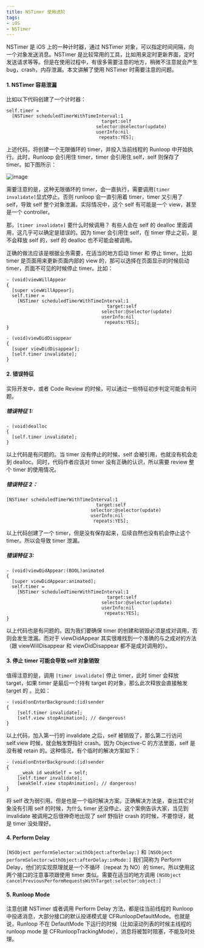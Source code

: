 ```yaml
---
title: NSTimer 使用进阶
tags:
- iOS
- NSTimer
---
```


NSTimer 是 iOS 上的一种计时器，通过 NSTimer 对象，可以指定时间间隔，向一个对象发送消息。NSTimer 是比较常用的工具，比如用来定时更新界面，定时发送请求等等。但是在使用过程中，有很多需要注意的地方，稍微不注意就会产生 bug，crash，内存泄漏。本文讲解了使用 NSTimer 时需要注意的问题。
<!--more-->
#### 1. NSTimer 容易泄漏
比如以下代码创建了一个计时器：

```
self.timer =
  [NSTimer scheduledTimerWithTimeInterval:1
                                   target:self
                                 selector:@selector(update)
                                 userInfo:nil
                                  repeats:YES];
```
上述代码，将创建一个无限循环的 timer，并投入当前线程的 Runloop 中开始执行。此时，Runloop 会引用住 timer，timer 会引用住 self，self 则保存了 timer。如下图所示：

![image](/images/20160515-0.png)

需要注意的是，这种无限循环的 timer，会一直执行，需要调用`[timer invalidate]`显式停止。否则 runloop 会一直引用着 timer，timer 又引用了 self，导致 self 整个对象泄漏，实际情况中，这个 self 有可能是一个 view，甚至是一个 controller。

那，`[timer invalidate]` 要什么时候调用？
有些人会在 self 的 dealloc 里面调用，这几乎可以确定是错误的。因为 timer 会引用住 self，在 timer 停止之前，是不会释放 self 的，self 的 dealloc 也不可能会被调用。

正确的做法应该是根据业务需要，在适当的地方启动 timer 和 停止 timer。比如 timer 是页面用来更新页面内部的 view 的，那可以选择在页面显示的时候启动 timer，页面不可见的时候停止 timer。比如：

```
- (void)viewWillAppear
{
  [super viewWillAppear];
  self.timer =
    [NSTimer scheduledTimerWithTimeInterval:1
                                     target:self
                                   selector:@selector(update)
                                   userInfo:nil
                                    repeats:YES];
}

- (void)viewDidDisappear
{
  [super viewDidDisappear];
  [self.timer invalidate];
}

```

#### 2. 错误特征
  实际开发中，或者 Code Review 的时候，可以通过一些特征初步判定可能会有问题。

##### 错误特征 1:

```
- (void)dealloc
{
  [self.timer invalidate];
}
```
  以上代码是有问题的。当 timer 没有停止的时候，self 会被引用，也就没有机会走到 dealloc。同时，代码作者应该对 timer 没有正确的认识，所以需要 review 整个 timer 的使用情况。
##### 错误特征 2：

```
[NSTimer scheduledTimerWithTimeInterval:1
                                 target:self
                               selector:@selector(update)
                               userInfo:nil
                                repeats:YES];

```
以上代码创建了一个 timer，但是没有保存起来，后续自然也没有机会停止这个 timer。所以会导致 timer 泄漏。

##### 错误特征 3:

```
- (void)viewDidAppear:(BOOL)animated
{
  [super viewDidAppear:animated];
  self.timer =
    [NSTimer scheduledTimerWithTimeInterval:1
                                     target:self
                                   selector:@selector(update)
                                   userInfo:nil
                                    repeats:YES];
}
```

以上代码也是有问题的。因为我们要确保 timer 的创建和销毁必须是成对调用，否则会发生泄漏。而对于 viewDidAppear 其实很难找到一个准确的与之成对的方法（跟 viewWillDisappear 和 viewDidDisappear 都不是成对调用的）。

#### 3. 停止 timer 可能会导致 self 对象销毁
值得注意的是，调用 `[timer invalidate]` 停止 timer，此时 timer 会释放 target，如果 timer 是最后一个持有 target 的对象，那么此次释放会直接触发 target 的  。比如：

```
- (void)onEnterBackground:(id)sender
{
	[self.timer invalidate];
	[self.view stopAnimation]; // dangerous!
} 
```

以上代码，加入第一行的 invalidate 之后，self 被销毁了，那么第二行访问 self.view 时候，就会触发野指针 crash。因为 Objective-C 的方法里面，self 是没有被 retain 的。这种情况，有个临时的解决方案如下：

```
- (void)onEnterBackground:(id)sender
{
	__weak id weakSelf = self;
	[self.timer invalidate];
	[weakSelf.view stopAnimation]; // dangerous!
} 
```
将 self 改为弱引用。但是也是一个临时解决方案。正确解决方法是，查出其它对象没有引用 self 的时候，为什么 timer 还没停止。这个案例告诉大家，当见到 invalidate 被调用之后很神奇地出现了 self 野指针 crash 的时候，不要惊讶，就是 timer 没处理好。

#### 4. Perform Delay

`[NSObject performSelector:withObject:afterDelay:]` 和 `[NSObject performSelector:withObject:afterDelay:inMode:]` 我们简称为 Perform Delay，他们的实现原理就是一个不循环（repeat 为 NO）的 timer。所以使用这两个接口的注意事项跟使用 timer 类似。需要在适当的地方调用 `[NSObject 
cancelPreviousPerformRequestsWithTarget:selector:object:]`


#### 5. Runloop Mode

注意创建 NSTimer 或者调用 Perform Delay 方法，都是往当前线程的 Runloop 中投递消息，大部分接口的默认投递模式是 CFRunloopDefaultMode。也就是说，Runloop 不在 DefaultMode 下运行的时候（比如滚动列表的时候主线程的 runloop mode 是 CFRunloopTrackingMode），消息将被暂时阻塞，不能及时处理。
